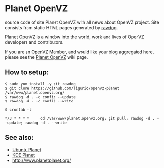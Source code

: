 # Planet OpenVZ

source code of site Planet OpenVZ with all news about OpenVZ project.
Site consists from static HTML pages generated by
[rawdog](http://offog.org/code/rawdog/).

Planet OpenVZ is a window into the world, work and lives of OpenVZ developers
and contributors.

If you are an OpenVZ Member, and would like your blog aggregated here, please
see the [Planet OpenVZ](https://openvz.org/Planet_OpenVZ) wiki page.

## How to setup:

```
$ sudo yum install -y git rawdog
$ git clone https://github.com/ligurio/openvz-planet /var/www/planet.openvz.org/
$ rawdog -d . -c config --update
$ rawdog -d . -c config --write
```

```
$ crontab -l

*/3 * * * *     cd /var/www/planet.openvz.org; git pull; rawdog -d . --update; rawdog -d . --write
```

## See also:

* [Ubuntu Planet](http://planet.ubuntu.com/)
* [KDE Planet](https://planetkde.org/)
* http://www.planetplanet.org/
